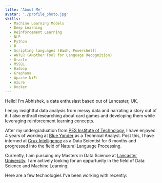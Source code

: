 ```yaml
---
title: 'About Me'
avatar: './profile_photo.jpg'
skills:
  - Machine Learning Models
  - Deep Learning
  - Reinforcement Learning
  - NLP
  - Python
  - R
  - Scripting languages (Bash, Powershell)
  - ANTLR (ANother Tool for Language Recognition)
  - Oracle
  - MSSQL
  - Hadoop
  - Graphana
  - Apache NiFi
  - Azure
  - Docker
---
```


Hello! I'm Abhishek, a data enthusiast based out of Lancaster, UK.

I enjoy insightful data analysis from messy data and narrating a story out of it. I also enthrall researching about card games and developing them while leveraging reinforcement learning concepts.

After my undergraduation from [PES Institute of Technology](https://pes.edu), I have enjoyed 4 years of working at [Blue Yonder](https://blueyonder.com) as a Technical Analyst. Post this, I have interned at [Crux Intelligence](https://cruxintelligence.com) as a Data Scientist for 6 months and progressed into the field of Natural Language Processing.

Currently, I am pursuing my Masters in Data Science at [Lancaster University](https://www.lancaster.ac.uk). I am actively looking for an oppurtunity in the field of Data Science and Machine Learning. 

Here are a few technologies I've been working with recently:
